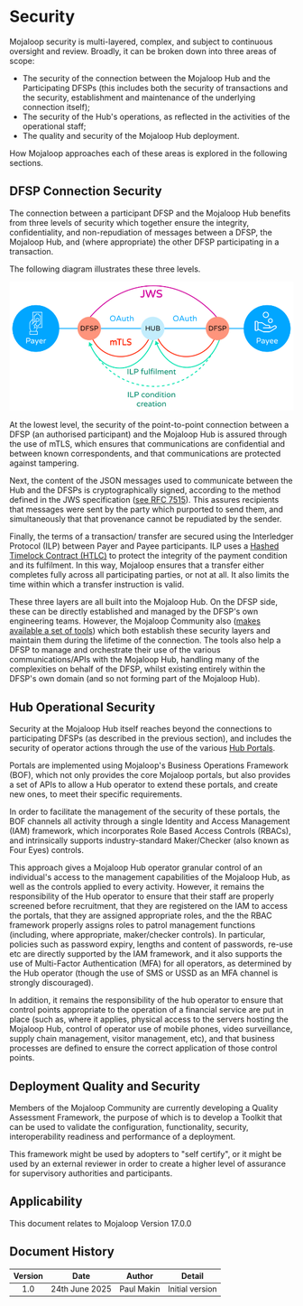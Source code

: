 # Security
Mojaloop security is multi-layered, complex, and subject to continuous oversight and review. Broadly, it can be broken down into three areas of scope:

- The security of the connection between the Mojaloop Hub and the Participating DFSPs (this includes both the security of transactions and the security, establishment and maintenance of the underlying connection itself);
- The security of the Hub's operations, as reflected in the activities of the operational staff;
- The quality and security of the Mojaloop Hub deployment.

How Mojaloop approaches each of these areas is explored in the following sections.

## DFSP Connection Security
The connection between a participant DFSP and the Mojaloop Hub benefits from three levels of security which together ensure the integrity, confidentiality, and non-repudiation of messages between a DFSP, the Mojaloop Hub, and (where appropriate) the other DFSP participating in a transaction.

The following diagram illustrates these three levels.

![Mojaloop's Connection Security Layers](./mojaloop_security_layers.jpg)

At the lowest level, the security of the point-to-point connection between a DFSP (an authorised participant) and the Mojaloop Hub is assured through the use of mTLS, which ensures that communications are confidential and between known correspondents, and that communications are protected against tampering.

Next, the content of the JSON messages used to communicate between the Hub and the DFSPs is cryptographically signed, according to the method defined in the JWS specification ([see RFC 7515](https://www.rfc-editor.org/rfc/rfc7515.html)). This assures recipients that messages were sent by the party which purported to send them, and simultaneously that that provenance cannot be repudiated by the sender.

Finally, the terms of a transaction/ transfer are secured using the  Interledger Protocol (ILP) between Payer and Payee participants. ILP uses a [Hashed Timelock Contract (HTLC)](./htlc.html) to protect the integrity of the payment condition and its fulfilment. In this way, Mojaloop ensures that a transfer either completes fully across all participating parties, or not at all. It also limits the time within which a transfer instruction is valid.

These three layers are all built into the Mojaloop Hub. On the DFSP side, these can be directly established and managed by the DFSP's own engineering teams. However, the Mojaloop Community also ([makes available a set of tools](./connectivity.html)) which both establish these security layers and maintain them during the lifetime of the connection. The tools also help a DFSP to manage and orchestrate their use of the various communications/APIs with the Mojaloop Hub, handling many of the complexities on behalf of the DFSP, whilst existing entirely within the DFSP's own domain (and so not forming part of the Mojaloop Hub).

## Hub Operational Security
Security at the Mojaloop Hub itself reaches beyond the connections to participating DFSPs (as described in the previous section), and includes the security of operator actions through the use of the various [Hub Portals](.product.html).

Portals are implemented using Mojaloop's Business Operations Framework (BOF), which not only provides the core Mojaloop portals, but also provides a set of APIs to allow a Hub operator to extend these portals, and create new ones, to meet their specific requirements.

In order to facilitate the management of the security of these portals, the BOF channels all activity through a single Identity and Access Management (IAM) framework, which incorporates Role Based Access Controls (RBACs), and intrinsically supports industry-standard Maker/Checker (also known as Four Eyes) controls.

This approach gives a Mojaloop Hub operator granular control of an individual's access to the management capabilities of the Mojaloop Hub, as well as the controls applied to every activity. However, it remains the responsibility of the Hub operator to ensure that their staff are properly screened before recruitment, that they are registered on the IAM to access the portals, that they are assigned appropriate roles, and the the RBAC framework properly assigns roles to patrol management functions (including, where appropriate, maker/checker controls). In particular, policies such as password expiry, lengths and content of passwords, re-use etc are directly supported by the IAM framework, and it also supports the use of Multi-Factor Authentication (MFA) for all operators, as determined by the Hub operator (though the use of SMS or USSD as an MFA channel is strongly discouraged).

In addition, it remains the responsibility of the hub operator to ensure that control points appropriate to the operation of a financial service are put in place (such as, where it applies, physical access to the servers hosting the Mojaloop Hub, control of operator use of mobile phones, video surveillance, supply chain management, visitor management, etc), and that business processes are defined to ensure the correct application of those control points.

## Deployment Quality and Security
Members of the Mojaloop Community are currently developing a Quality Assessment Framework, the purpose of which is to develop a Toolkit that can be used to validate the configuration, functionality, security, interoperability readiness and performance of a deployment. 

This framework might be used by adopters to "self certify", or it might be used by an external reviewer in order to create a higher level of assurance for supervisory authorities and participants.

## Applicability
This document relates to Mojaloop Version 17.0.0
## Document History
  |Version|Date|Author|Detail|
|:--------------:|:--------------:|:--------------:|:--------------:|
|1.0|24th June 2025| Paul Makin|Initial version|